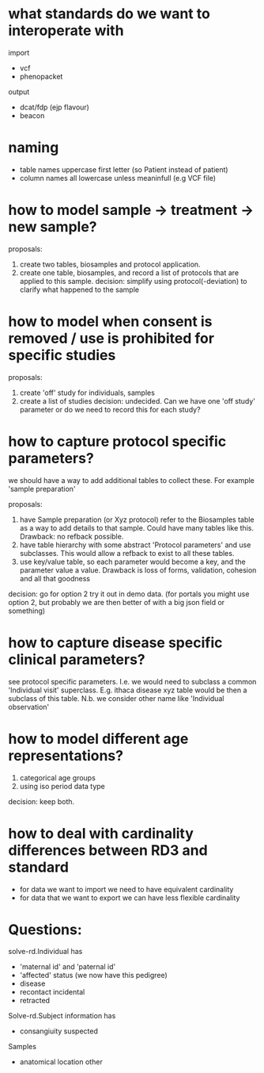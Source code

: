 # what standards do we want to interoperate with

import
- vcf
- phenopacket

output
- dcat/fdp (ejp flavour)
- beacon

# naming

- table names uppercase first letter (so Patient instead of patient)
- column names all lowercase unless meaninfull (e.g VCF file)

# how to model sample -> treatment -> new sample?

proposals:
1. create two tables, biosamples and protocol application. 
2. create one table, biosamples, and record a list of protocols that are applied to this sample.
decision: simplify using protocol(-deviation) to clarify what happened to the sample

# how to model when consent is removed / use is prohibited for specific studies

proposals:
1. create 'off' study for individuals, samples
2. create a list of studies
decision: undecided. Can we have one 'off study' parameter or do we need to record this for each study?

# how to capture protocol specific parameters?

we should have a way to add additional tables to collect these. For example 'sample preparation'

proposals:
1. have Sample preparation (or Xyz protocol) refer to the Biosamples table as a way to add details to that sample. Could have many tables like this. 
   Drawback: no refback possible.
2. have table hierarchy with some abstract 'Protocol parameters' and use subclasses. This would allow a refback to exist to all these tables.
3. use key/value table, so each parameter would become a key, and the parameter value a value. Drawback is loss of forms, validation, cohesion and all that 
   goodness

decision: go for option 2 try it out in demo data. (for portals you might use option 2, but probably we are then better of with a big json field or something)

# how to capture disease specific clinical parameters?

see protocol specific parameters. I.e. we would need to subclass a common 'Individual visit' superclass.
E.g. ithaca disease xyz table would be then a subclass of this table. 
N.b. we consider other name like 'Individual observation'

# how to model different age representations?

1. categorical age groups
2. using iso period data type

decision: keep both.

# how to deal with cardinality differences between RD3 and standard

- for data we want to import we need to have equivalent cardinality
- for data that we want to export we can have less flexible cardinality

# Questions:

solve-rd.Individual has
-  'maternal id' and 'paternal id'
- 'affected' status (we now have this pedigree)
- disease
- recontact incidental
- retracted

Solve-rd.Subject information has
- consangiuity suspected

Samples
- anatomical location other